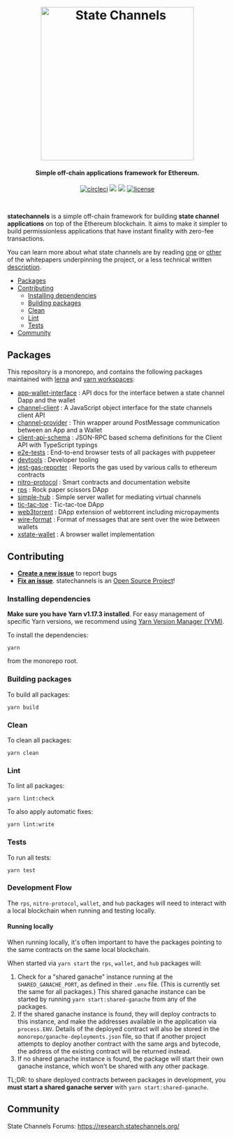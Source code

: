 <h1 align="center">
  <br>
  <a href="https://statechannels.org"><img src="./logo.svg" alt="State Channels" width="350"></a>
</h1>

<h4 align="center">Simple off-chain applications framework for Ethereum.</h4>

<p align="center">
  <a href="https://circleci.com/gh/statechannels/monorepo"><img src="https://circleci.com/gh/statechannels/monorepo.svg?style=shield" alt="circleci"></a>
  <a href="https://lernajs.io/"><img src="https://img.shields.io/badge/maintained%20with-lerna-cc00ff.svg"/></a>
  <a href="https://research.statechannels.org/"><img src="https://img.shields.io/badge/Forums-Chat-blue"/></a>
  <a href="./LICENSE"><img src="https://img.shields.io/badge/license-MIT-blue.svg" alt="license"></a>
</p>
<br>

**statechannels** is a simple off-chain framework for building **state channel applications** on top of the Ethereum blockchain. It aims to make it simpler to build permissionless applications that have instant finality with zero-fee transactions.

You can learn more about what state channels are by reading [one](https://l4.ventures/papers/statechannels.pdf) or [other](https://magmo.com/force-move-games.pdf) of the whitepapers underpinning the project, or a less technical written [description](https://medium.com/blockchannel/state-channel-for-dummies-part-2-2ffef52220eb).

- [Packages](#packages)
- [Contributing](#contributing)
  - [Installing dependencies](#installing-dependencies)
  - [Building packages](#building-packages)
  - [Clean](#clean)
  - [Lint](#lint)
  - [Tests](#tests)
- [Community](#community)

## Packages

This repository is a monorepo, and contains the following packages maintained with [lerna](https://github.com/lerna/lerna) and [yarn workspaces](https://yarnpkg.com/lang/en/docs/workspaces/):

- [app-wallet-interface](./packages/app-wallet-interface) : API docs for the interface betwen a state channel Dapp and the wallet
- [channel-client](./packages/channel-client) : A JavaScript object interface for the state channels client API
- [channel-provider](./packages/channel-provider) : Thin wrapper around PostMessage communication between an App and a Wallet
- [client-api-schema](./packages/client-api-schema) : JSON-RPC based schema definitions for the Client API with TypeScript typings
- [e2e-tests](./packages/e2e-tests) : End-to-end browser tests of all packages with puppeteer
- [devtools](./packages/devtools) : Developer tooling
- [jest-gas-reporter](./packages/jest-gas-reporter) : Reports the gas used by various calls to ethereum contracts
- [nitro-protocol](./packages/nitro-protocol) : Smart contracts and documentation website
- [rps](./packages/rps) : Rock paper scissors DApp
- [simple-hub](./packages/simple-hub) : Simple server wallet for mediating virtual channels
- [tic-tac-toe](./packages/tic-tac-toe) : Tic-tac-toe DApp
- [web3torrent](./packages/web3torrent) : DApp extension of webtorrent including micropayments
- [wire-format](./packages/wire-format) : Format of messages that are sent over the wire between wallets
- [xstate-wallet](./packages/xstate-wallet) : A browser wallet implementation

## Contributing

- **[Create a new issue](https://github.com/statechannels/monorepo/issues/new)** to report bugs
- **[Fix an issue](https://github.com/statechannels/statechannels/issues?state=open)**. statechannels is an [Open Source Project](.github/CONTRIBUTING.md)!

### Installing dependencies

**Make sure you have Yarn v1.17.3 installed**. For easy management of specific Yarn versions, we recommend using [Yarn Version Manager (YVM)](https://github.com/tophat/yvm).

To install the dependencies:

```shell
yarn
```

from the monorepo root.

### Building packages

To build all packages:

```shell
yarn build
```

### Clean

To clean all packages:

```shell
yarn clean
```

### Lint

To lint all packages:

```shell
yarn lint:check
```

To also apply automatic fixes:

```shell
yarn lint:write
```

### Tests

To run all tests:

```shell
yarn test
```

### Development Flow

The `rps`, `nitro-protocol`, `wallet`, and `hub` packages will need to interact with a local
blockchain when running and testing locally.

#### Running locally

When running locally, it's often important to have the packages pointing to the same contracts
on the same local blockchain.

When started via `yarn start` the `rps`, `wallet`, and `hub` packages will:

1. Check for a "shared ganache" instance running at the `SHARED_GANACHE_PORT`, as defined
   in their `.env` file. (This is currently set the same for all packages.) This shared
   ganache instance can be started by running `yarn start:shared-ganache` from any of the
   packages.
2. If the shared ganache instance is found, they will deploy contracts to this instance, and
   make the addresses available in the application via `process.ENV`. Details of the deployed
   contract will also be stored in the `monorepo/ganache-deployments.json` file, so that
   if another project attempts to deploy another contract with the same args and bytecode,
   the address of the existing contract will be returned instead.
3. If no shared ganache instance is found, the package will start their own ganache instance,
   which won't be shared with any other package.

TL;DR: to share deployed contracts between packages in development, you **must start a shared
ganache server** with `yarn start:shared-ganache`.

## Community

State Channels Forums: https://research.statechannels.org/
